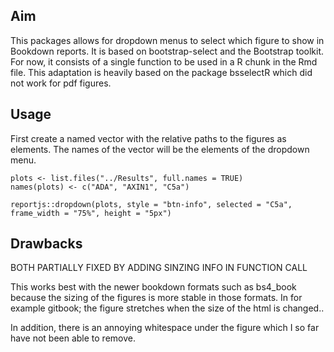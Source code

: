 ## Aim

This packages allows for dropdown menus to select which figure to show in Bookdown reports. It is based on bootstrap-select and the Bootstrap toolkit. For now, it consists of a single function to be used in a R chunk in the Rmd file. This adaptation is heavily based on the package bsselectR which did not work for pdf figures.

## Usage

First create a named vector with the relative paths to the figures as elements. The names of the vector will be the elements of the dropdown menu.

```{r}
plots <- list.files("../Results", full.names = TRUE)
names(plots) <- c("ADA", "AXIN1", "C5a")

reportjs::dropdown(plots, style = "btn-info", selected = "C5a", frame_width = "75%", height = "5px")
```

## Drawbacks

BOTH PARTIALLY FIXED BY ADDING SINZING INFO IN FUNCTION CALL

This works best with the newer bookdown formats such as bs4_book because the sizing of the figures is more stable in those formats. In for example gitbook; the figure stretches when the size of the html is changed..

In addition, there is an annoying whitespace under the figure which I so far have not been able to remove.
